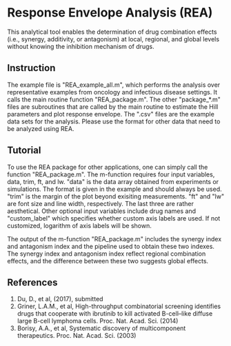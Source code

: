 # Response Envelope Analysis (REA)

This analytical tool enables the determination of drug combination effects (i.e., synergy, additivity, or antagonism) at local, regional, and global levels without knowing the inhibition mechanism of drugs. 

## Instruction

The example file is "REA_example_all.m", which performs the analysis over representative examples from oncology and infectious disease settings. It calls the main routine function "REA_package.m". The other "package_*.m" files are subroutines that are called by the main routine to estimate the Hill parameters and plot response envelope. The ".csv" files are the example data sets for the analysis. Please use the format for other data that need to be analyzed using REA. 

## Tutorial

To use the REA package for other applications, one can simply call the function "REA_package.m". The m-function requires four input variables, data, trim, ft, and lw. "data" is the data array obtained from experiments or simulations. The format is given in the example and should always be used. "trim" is the margin of the plot beyond exisiting measurements. "ft" and "lw" are font size and line width, respectively. The last three are rather aesthetical. Other optional input variables include drug names and "custom_label" which specifies whether custom axis labels are used. If not customized, logarithm of axis labels will be shown. 

The output of the m-function "REA_package.m" includes the synergy index and antagonism index and the pipeline used to obtain these two indexes. The synergy index and antagonism index reflect regional combination effects, and the difference between these two suggests global effects.

## References
1. Du, D., et al, (2017), submitted
2. Griner, L.A.M., et al, High-throughput combinatorial screening identifies drugs that cooperate with ibrutinib to kill activated B-cell–like diffuse large B-cell lymphoma cells. Proc. Nat. Acad. Sci. (2014)
3. Borisy, A.A., et al, Systematic discovery of multicomponent therapeutics. Proc. Nat. Acad. Sci. (2003)
